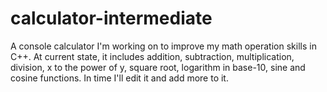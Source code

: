 # calculator-intermediate
A console calculator I'm working on to improve my math operation skills in C++.
At current state, it includes addition, subtraction, multiplication, division, x to the power of y, square root, logarithm in base-10, sine and cosine functions.
In time I'll edit it and add more to it.
